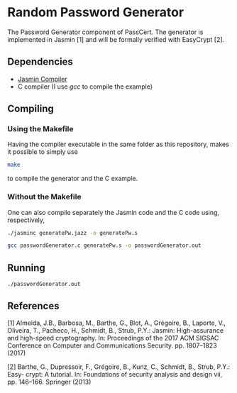 # Random Password Generator
The Password Generator component of PassCert. The generator is implemented in Jasmin [1] and will be formally verified with EasyCrypt [2].

## Dependencies
* [Jasmin Compiler](#https://github.com/jasmin-lang/jasmin)
* C compiler (I use *gcc* to compile the example)


## Compiling
### Using the Makefile
Having the compiler executable in the same folder as this repository, makes it possible to simply use

```bash
make
```
 to compile the generator and the C example.

### Without the Makefile
One can also compile separately the Jasmin code and the C code using, respectively,
```bash
./jasminc generatePw.jazz -o generatePw.s
```
```bash
gcc passwordGenerator.c generatePw.s -o passwordGenerator.out
```
## Running
```
./passwordGenerator.out
```

## References
[1]
Almeida, J.B., Barbosa, M., Barthe, G., Blot, A., Grégoire, B., Laporte, V.,
Oliveira, T., Pacheco, H., Schmidt, B., Strub, P.Y.: Jasmin: High-assurance and
high-speed cryptography. In: Proceedings of the 2017 ACM SIGSAC Conference
on Computer and Communications Security. pp. 1807–1823 (2017)

[2]
Barthe, G., Dupressoir, F., Grégoire, B., Kunz, C., Schmidt, B., Strub, P.Y.: Easy-
crypt: A tutorial. In: Foundations of security analysis and design vii, pp. 146–166.
Springer (2013)